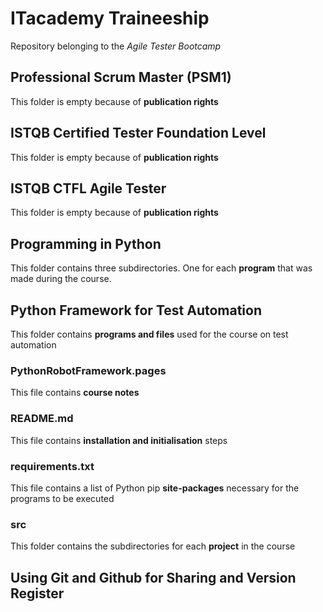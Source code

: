 # ITacademy Traineeship
Repository belonging to the _Agile Tester Bootcamp_


## Professional Scrum Master (PSM1)
This folder is empty because of **publication rights**

## ISTQB Certified Tester Foundation Level
This folder is empty because of **publication rights**

## ISTQB CTFL Agile Tester
This folder is empty because of **publication rights**

## Programming in Python
This folder contains three subdirectories. One for each **program** that was made during the course.

## Python Framework for Test Automation
This folder contains **programs and files** used for the course on test automation
### PythonRobotFramework.pages
This file contains **course notes**
### README.md
This file contains **installation and initialisation** steps
### requirements.txt
This file contains a list of Python pip **site-packages** necessary for the programs to be executed
### src
This folder contains the subdirectories for each **project** in the course

## Using Git and Github for Sharing and Version Register






